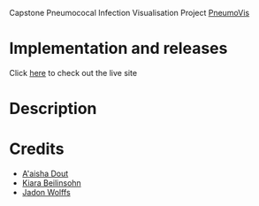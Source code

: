 Capstone Pneumococal Infection Visualisation Project [PneumoVis](https://github.com/jadonwolffs/csc3003s-capstone)
# Implementation and releases
Click [here](https://jadonwolffs.github.io/csc3003s-capstone/) to check out the live site

# Description

# Credits
* [A'aisha Dout](https://github.com/adout1902)
* [Kiara Beilinsohn](https://github.com/kiaraBeilinsohn)
* [Jadon Wolffs](https://github.com/jadonwolffs)
